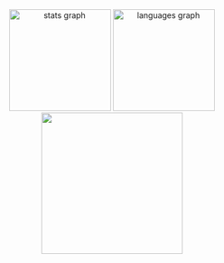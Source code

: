 <div align="center">
  <img src="https://github-readme-stats.vercel.app/api?username=Shinoruba&hide_title=false&hide_rank=false&show_icons=true&include_all_commits=true&count_private=true&disable_animations=false&theme=react&locale=en&hide_border=false&order=1" height="180" alt="stats graph"  />
  <img src="https://github-readme-stats.vercel.app/api/top-langs?username=Shinoruba&locale=en&hide_title=false&layout=compact&card_width=320&langs_count=10&theme=react&hide_border=false&order=2" height="180" alt="languages graph"  />
</div>

<div align="center">
  <img height="250" src="https://media.tenor.com/f5M02sGR5doAAAAj/invincible-vincing.gif"  />
</div>

<!-- <div align="center">
 
[![LinkedIn](https://img.shields.io/badge/LinkedIn-%230077B5.svg?logo=linkedin&logoColor=white)](https://www.linkedin.com/in/yazan-homssi/) 

</div>-->
